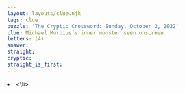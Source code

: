 ```yaml
---
layout: layouts/clue.njk
tags: clue
puzzle: 'The Cryptic Crossword: Sunday, October 2, 2022'
clue: Michael Morbius’s inner monster seen onscreen
letters: (4)
answer:
straight:
cryptic:
straight_is_first:
---
```

<li><\li>